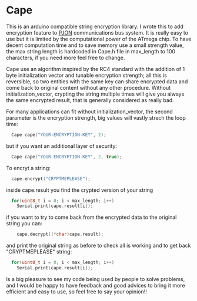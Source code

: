 Cape 
====
This is an arduino compatible string encryption library. I wrote this to add encryption feature to [PJON](https://github.com/gioblu/PJON) communications bus system. It is really easy to use but it is limited by the computational power of the ATmega chip. To have decent computation time and to save memory use a small strength value, the max string length is hardcoded in Cape.h file in max_length to 100 characters, if you need more feel free to change. 

Cape use an algorithm inspired by the RC4 standard with the addition of 1 byte initialization vector and tunable encryption strength; all this is reversible, so two entities with the same key can share encrypted data and come back to original content without any other procedure. Without initialization_vector, crypting the string multiple times will give you always the same encrypted result, that is generally considered as really bad.

For many applications can fit without initialization_vector, the second parameter is the encryption strength, big values will vastly strech the loop time:
```cpp  
  Cape cape("YOUR-ENCRYPTION-KEY", 2); 
```
but if you want an additional layer of security:
```cpp  
  Cape cape("YOUR-ENCRYPTION-KEY", 2, true); 
```
To encryt a string:
```cpp  
  cape.encrypt("CRYPTMEPLEASE"); 
```
inside cape.result you find the crypted version of your string
```cpp  
  for(uint8_t i = 0; i < max_length; i++)
    Serial.print(cape.result[i]);
```
if you want to try to come back from the encrypted data to the original string you can:
```cpp  
    cape.decrypt((*char)cape.result);
```
and print the original string as before to check all is working and to get back "CRYPTMEPLEASE" string:
```cpp  
  for(uint8_t i = 0; i < max_length; i++)
    Serial.print(cape.result[i]);
```

Is a big pleasure to see my code being used by people to solve problems, and I would be happy to have feedback and good advices to bring it more efficient and easy to use, so feel free to say your opinion!!
